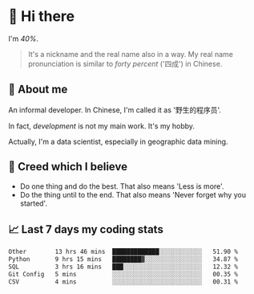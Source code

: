 # 👋 Hi there

I'm *40%*.

> It's a nickname and the real name also in a way.
> My real name pronunciation is similar to *forty percent* ('四成') in Chinese.

## :speech_balloon: About me

An informal developer. In Chinese, I'm called it as '野生的程序员'.

In fact, _development_ is not my main work. It's my hobby.

Actually, I'm a data scientist, especially in geographic data mining.

## :see_no_evil: Creed which I believe

- Do one thing and do the best. That also means 'Less is more'.
- Do the thing until to the end. That also means 'Never forget why you started'.

## :chart_with_upwards_trend: Last 7 days my coding stats

<!--START_SECTION:waka-->

```txt
Other        13 hrs 46 mins  █████████████░░░░░░░░░░░░   51.90 %
Python       9 hrs 15 mins   ████████▓░░░░░░░░░░░░░░░░   34.87 %
SQL          3 hrs 16 mins   ███░░░░░░░░░░░░░░░░░░░░░░   12.32 %
Git Config   5 mins          ░░░░░░░░░░░░░░░░░░░░░░░░░   00.35 %
CSV          4 mins          ░░░░░░░░░░░░░░░░░░░░░░░░░   00.31 %
```

<!--END_SECTION:waka-->
